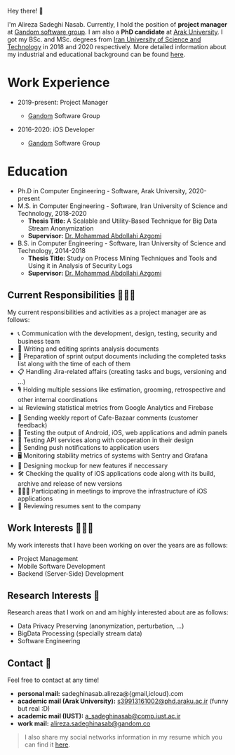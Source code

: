 Hey there! 👋

I'm Alireza Sadeghi Nasab. Currently, I hold the position of **project manager** at [Gandom software group](http://gandom.co). I am also a **PhD candidate** at [Arak University](http://araku.ac.ir). I got my BSc. and MSc. degrees from [Iran University of Science and Technology](http://www.iust.ac.ir) in 2018 and 2020 respectively.  More detailed information about my industrial and educational background can be found [here](https://alirezasn.github.io/cv/).

Work Experience
======
* 2019-present: Project Manager
  * [Gandom](http://gandom.co) Software Group

* 2016-2020: iOS Developer
  * [Gandom](http://gandom.co) Software Group

Education
======
* Ph.D in Computer Engineering - Software, Arak University, 2020-present
* M.S. in Computer Engineering - Software, Iran University of Science and Technology, 2018-2020
  * **Thesis Title:** A Scalable and Utility-Based Technique for Big Data Stream Anonymization
  * **Supervisor:** [Dr. Mohammad Abdollahi Azgomi](http://webpages.iust.ac.ir/azgomi/)
* B.S. in Computer Engineering - Software, Iran University of Science and Technology, 2014-2018
  * **Thesis Title:** Study on Process Mining Techniques and Tools and Using it in Analysis of Security Logs
  * **Supervisor:** [Dr. Mohammad Abdollahi Azgomi](http://webpages.iust.ac.ir/azgomi/)


## Current Responsibilities 👷🏻‍♂️

My current responsibilities and activities as a project manager are as follows:

* 📞 Communication with the development, design, testing, security and business team
* 📑 Writing and editing sprints analysis documents
* 📃 Preparation of sprint output documents including the completed tasks list along with the time of each of them
* 📋 Handling Jira-related affairs (creating tasks and bugs, versioning and …)
* 🎙 Holding multiple sessions like estimation, grooming, retrospective and other internal coordinations
* 📊 Reviewing statistical metrics from Google Analytics and Firebase
* 📱 Sending weekly report of Cafe-Bazaar comments (customer feedback)
* 🧪 Testing the output of Android, iOS, web applications and admin panels
* 🧪 Testing API services along with cooperation in their design
* 📡 Sending push notifications to application users
* 🖥 Monitoring stability metrics of systems with Sentry and Grafana
* 🎨 Designing mockup for new features if neccessary
* 🛠 Checking the quality of iOS applications code along with its build, archive and release of new versions
* 👨🏻‍💻 Participating in meetings to improve the infrastructure of iOS applications
* 🧾 Reviewing resumes sent to the company

## Work Interests 👨🏻‍💻

My work interests that I have been working on over the years are as follows:

* Project Management
* Mobile Software Development
* Backend (Server-Side) Development

## Research Interests 🔬

Research areas that I work on and am highly interested about are as follows:

* Data Privacy Preserving (anonymization, perturbation, ...)
* BigData Processing (specially stream data)
* Software Engineering

## Contact 📧

Feel free to contact at any time!

* **personal mail:** sadeghinasab.alireza@{gmail,icloud}.com
* **academic mail (Arak University):** s39913161002@phd.araku.ac.ir (funny but real :D)
* **academic mail (IUST):** a_sadeghinasab@comp.iust.ac.ir
* **work mail:** alireza.sadeghinasab@gandom.co

> I also share my social networks information in my resume which you can find it [here](https://alirezasn.github.io/files/resume.pdf).
